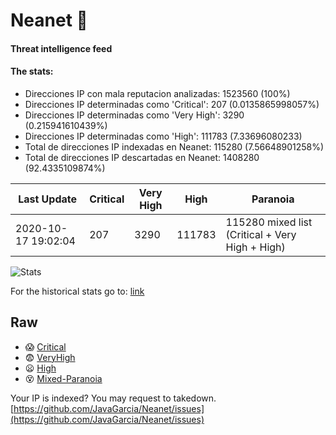 # Neanet :hocho:
#### Threat intelligence feed
#### The stats:

- Direcciones IP con mala reputacion analizadas: 1523560 (100%)
- Direcciones IP determinadas como 'Critical':  207 (0.0135865998057%)
- Direcciones IP determinadas como 'Very High':  3290 (0.215941610439%)
- Direcciones IP determinadas como 'High':  111783 (7.33696080233)
- Total de direcciones IP indexadas en Neanet:  115280 (7.56648901258%)
- Total de direcciones IP descartadas en Neanet:  1408280 (92.4335109874%)

| Last Update | Critical | Very High | High | Paranoia |
| --- | --- | --- | --- | --- |
| 2020-10-17 19:02:04 | 207 | 3290 | 111783 | 115280 mixed list (Critical + Very High + High)|

![Stats](https://docs.google.com/spreadsheets/d/e/2PACX-1vSnaNMIXVabIpDJjufMlzH7poXnshF3mgd8Is1g9ytUEzVsP5my4Trn8f-xkoLLQ38xpL3HtmUexLo6/pubchart?oid=501124687&format=image)

For the historical stats go to: [link](/stats.csv)
## Raw
- :scream: [Critical](https://raw.githubusercontent.com/JavaGarcia/Neanet/master/blacklists/neanet_critical.txt)
- :fearful: [VeryHigh](https://raw.githubusercontent.com/JavaGarcia/Neanet/master/blacklists/neanet_veryHigh.txtt)
- :frowning: [High](https://raw.githubusercontent.com/JavaGarcia/Neanet/master/blacklists/neanet_high.txt)
- :dizzy_face: [Mixed-Paranoia](https://raw.githubusercontent.com/JavaGarcia/Neanet/master/blacklists/neanet_all.txt)


Your IP is indexed? You may request to takedown. [https://github.com/JavaGarcia/Neanet/issues](https://github.com/JavaGarcia/Neanet/issues)







































































































































































































































































































































































































































































































































































































































































































































































































































































































































































































































































































































































































































































































































































































































































































































